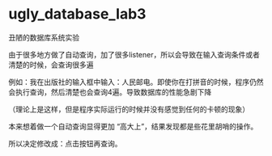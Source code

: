 # ugly_database_lab3
丑陋的数据库系统实验

由于很多地方做了自动查询，加了很多listener，所以会导致在输入查询条件或者清楚的时候，会查询很多遍

例如：我在出版社的输入框中输入：人民邮电。即使你在打拼音的时候，程序仍然会执行查询，然后清楚也会查询4遍。导致数据库的性能急剧下降

（理论上是这样，但是程序实际运行的时候并没有感觉到任何的卡顿的现象）

本来想着做一个自动查询显得更加 “高大上”，结果发现都是些花里胡哨的操作。

所以决定修改成：点击按钮再查询。
